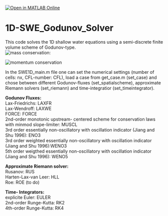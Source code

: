 [![Open in MATLAB Online](https://www.mathworks.com/images/responsive/global/open-in-matlab-online.svg)](https://matlab.mathworks.com/open/github/v1?repo=HSchmieder/1D-SWE_Godunov_Solver&file=https://github.com/HSchmieder/1D-SWE_Godunov_Solver/SWE1D_main.m)

# 1D-SWE_Godunov_Solver

This code solves the 1D shallow water equations using a semi-discrete finite volume scheme of Godunov-type.  
![mass conservation:](https://latex.codecogs.com/svg.image?%5Cfrac%7B%5Cpartial%7D%7B%5Cpartial%t%7D+h+%2B+%5Cfrac%7B%5Cpartial%7D%7B%5Cpartial+x%7D+hu+%3D+0)

![momentum conservation](https://latex.codecogs.com/svg.image?%5Cfrac%7B%5Cpartial%7D%7B%5Cpartial+t%7D+hu+%2B+%5Cfrac%7B%5Cpartial%7D%7B%5Cpartial+x%7D%5CBigl%28+hu%5E2+%2B+%5Ctfrac%7B1%7D%7B2%7D%5C%2Cgh%5E2%5CBigr%29+%3D+-gh%5C%2C%5Cfrac%7B%5Cpartial+b%7D%7B%5Cpartial+x%7D+%2B+Sf)

In the SWE1D_main.m file one can set the numerical settings (number of cells: nx, CFL-number: CFL), load a case from get_case.m (set_case) and chose between different Godunov-fluxes (set_spatialscheme), approximate Riemann solvers (set_riemann) and time-integratior (set_timeintegrator).

__Godunov Fluxes:__  
Lax-Friedrichs: LAXFR  
Lax-Wendroff: LAXWE  
FORCE: FORCE  
2nd-order monotonic upstream- centered scheme for conservation laws with minmod slope-limiter: MUSCL  
3rd order essentially non-oscillatory with oscillation indicator (Jiang and Shu 1996): ENO3  
3rd order weighted essentially non-oscillatory with oscillation indicator (Jiang and Shu 1996):WENO3  
5th order weigthed essentially non-oscillatory with oscillation indicator (Jiang and Shu 1996): WENO5  
  
__Approximate Riemann solver:__  
Rusanov: RUS  
Harten-Lax-van Leer: HLL  
Roe: ROE (to do)  

__Time- Integrators:__  
explicite Euler: EULER  
2nd-order Runge-Kutta: RK2  
4th-order Runge-Kutta: RK4
